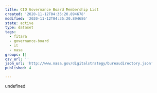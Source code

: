 ```yaml
---
title: CIO Governance Board Membership List
created: '2020-11-12T04:35:20.894678'
modified: '2020-11-12T04:35:20.894686'
state: active
type: dataset
tags:
  - fitara
  - governance-board
  - it
  - nasa
groups: []
csv_url: ''
json_url: 'http://www.nasa.gov/digitalstrategy/bureaudirectory.json'
published: 4

---
```

undefined
